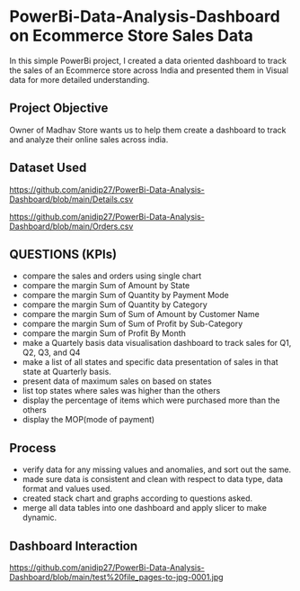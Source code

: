 # PowerBi-Data-Analysis-Dashboard on Ecommerce Store Sales Data 
In this simple PowerBi project, I created a data oriented dashboard to track the sales of an Ecommerce store across India and presented them in Visual data for more detailed understanding.

## Project Objective
Owner of Madhav Store wants us to help them create a dashboard to track and analyze their online sales across india.

## Dataset Used 

https://github.com/anidip27/PowerBi-Data-Analysis-Dashboard/blob/main/Details.csv

https://github.com/anidip27/PowerBi-Data-Analysis-Dashboard/blob/main/Orders.csv

## QUESTIONS (KPIs)
- compare the sales and orders using single chart
- compare the margin Sum of Amount by State
- compare the margin Sum of Quantity by Payment Mode
- compare the margin  Sum of Quantity by Category
- compare the margin  Sum of Sum of Amount by Customer Name
- compare the margin  Sum of Sum of Profit by Sub-Category
- compare the margin  Sum of Profit By Month
- make a Quartely basis data visualisation dashboard to track sales for Q1, Q2, Q3, and Q4
- make a list of all states and specific data presentation of sales in that state at Quarterly basis.
- present data of maximum sales on based on states
- list top states where sales was higher than the others
- display the percentage of items which were purchased more than the others
- display the MOP(mode of payment)


## Process

-  verify data for any missing values and anomalies, and sort out the same.
- made sure data is consistent and clean with respect to data type, data format and values used.
- created stack chart and graphs according to questions asked.
- merge all data tables into one dashboard and apply slicer to make dynamic.


## Dashboard Interaction
https://github.com/anidip27/PowerBi-Data-Analysis-Dashboard/blob/main/test%20file_pages-to-jpg-0001.jpg

